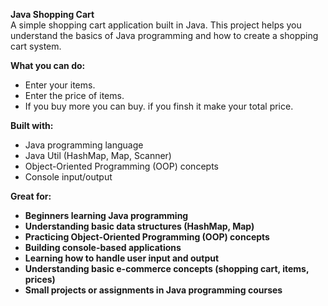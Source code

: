 <b> Java Shopping Cart </b>
<br>
A simple shopping cart application built in Java. This project helps you understand the basics of Java programming and how to create a shopping cart system.

<b> What you can do: </b>

- Enter your items.
- Enter the price of items.
- If you buy more you can buy. if you finsh it make your total price.

<b> Built with:</b>

- Java programming language
- Java Util (HashMap, Map, Scanner)
- Object-Oriented Programming (OOP) concepts
- Console input/output

<b> Great for:<b/>
- Beginners learning Java programming
- Understanding basic data structures (HashMap, Map)
- Practicing Object-Oriented Programming (OOP) concepts
- Building console-based applications
- Learning how to handle user input and output
- Understanding basic e-commerce concepts (shopping cart, items, prices)
- Small projects or assignments in Java programming courses
